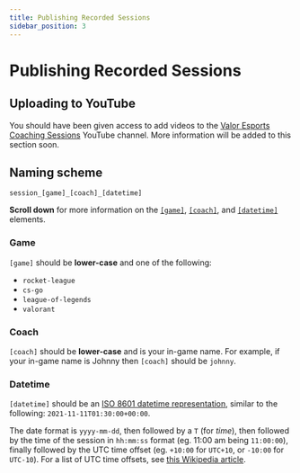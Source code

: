 ```yaml
---
title: Publishing Recorded Sessions
sidebar_position: 3
---
```


# Publishing Recorded Sessions

## Uploading to YouTube

You should have been given access to add videos to the [Valor Esports Coaching Sessions](https://www.youtube.com/channel/UCgeuWCs4UnAkUFeE5j15EHA) YouTube channel. More information will be added to this section soon.

## Naming scheme

`session_[game]_[coach]_[datetime]`

**Scroll down** for more information on the [`[game]`](#game), [`[coach]`](#coach), and [`[datetime]`](#datetime) elements.

### Game

`[game]` should be **lower-case** and one of the following:

- `rocket-league`
- `cs-go`
- `league-of-legends`
- `valorant`

### Coach

`[coach]` should be **lower-case** and is your in-game name. For example, if your in-game name is Johnny then `[coach]` should be `johnny`.

### Datetime

`[datetime]` should be an [ISO 8601 datetime representation](https://en.wikipedia.org/wiki/ISO_8601), similar to the following: `2021-11-11T01:30:00+00:00`.

The date format is `yyyy-mm-dd`, then followed by a `T` (for _time_), then followed by the time of the session in `hh:mm:ss` format (eg. 11:00 am being `11:00:00`), finally followed by the UTC time offset (eg. `+10:00` for `UTC+10`, or `-10:00` for `UTC-10`). For a list of UTC time offsets, see [this Wikipedia article](https://en.wikipedia.org/wiki/List_of_UTC_time_offsets).
